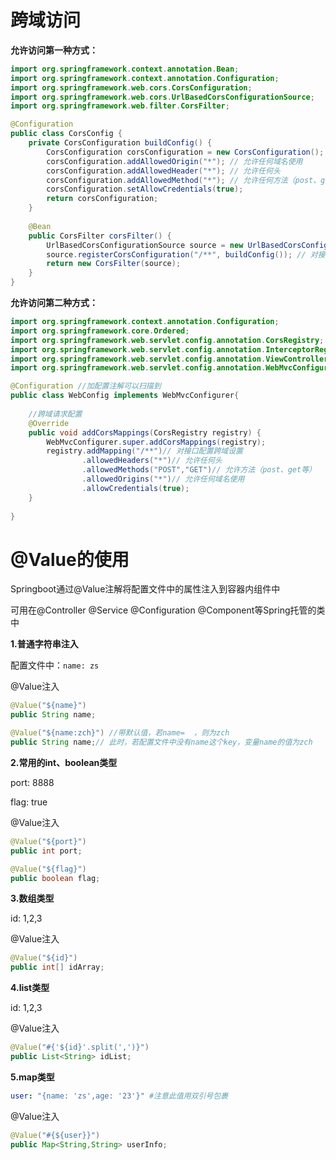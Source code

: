 # 跨域访问

**允许访问第一种方式：**

```java
import org.springframework.context.annotation.Bean;
import org.springframework.context.annotation.Configuration;
import org.springframework.web.cors.CorsConfiguration;
import org.springframework.web.cors.UrlBasedCorsConfigurationSource;
import org.springframework.web.filter.CorsFilter;

@Configuration
public class CorsConfig {
    private CorsConfiguration buildConfig() {
        CorsConfiguration corsConfiguration = new CorsConfiguration();
        corsConfiguration.addAllowedOrigin("*"); // 允许任何域名使用
        corsConfiguration.addAllowedHeader("*"); // 允许任何头
        corsConfiguration.addAllowedMethod("*"); // 允许任何方法（post、get等）
        corsConfiguration.setAllowCredentials(true);
        return corsConfiguration;
    }
    
    @Bean
    public CorsFilter corsFilter() {
        UrlBasedCorsConfigurationSource source = new UrlBasedCorsConfigurationSource();
        source.registerCorsConfiguration("/**", buildConfig()); // 对接口配置跨域设置
        return new CorsFilter(source);
    }
}
```

**允许访问第二种方式：**

```java
import org.springframework.context.annotation.Configuration;
import org.springframework.core.Ordered;
import org.springframework.web.servlet.config.annotation.CorsRegistry;
import org.springframework.web.servlet.config.annotation.InterceptorRegistry;
import org.springframework.web.servlet.config.annotation.ViewControllerRegistry;
import org.springframework.web.servlet.config.annotation.WebMvcConfigurer;

@Configuration //加配置注解可以扫描到
public class WebConfig implements WebMvcConfigurer{
    
    //跨域请求配置
    @Override
    public void addCorsMappings(CorsRegistry registry) {
        WebMvcConfigurer.super.addCorsMappings(registry);
        registry.addMapping("/**")// 对接口配置跨域设置
                .allowedHeaders("*")// 允许任何头
                .allowedMethods("POST","GET")// 允许方法（post、get等）
                .allowedOrigins("*")// 允许任何域名使用
                .allowCredentials(true);
    }
    
}
```

# @Value的使用

Springboot通过@Value注解将配置文件中的属性注入到容器内组件中

可用在@Controller @Service @Configuration @Component等Spring托管的类中

**1.普通字符串注入**

配置文件中：`name: zs`

@Value注入

```java
@Value("${name}")
public String name;
```

```java
@Value("${name:zch}") //带默认值，若name=  ，则为zch
public String name;// 此时，若配置文件中没有name这个key，变量name的值为zch
```

**2.常用的int、boolean类型**

port: 8888

flag: true

@Value注入

```java
@Value("${port}")
public int port;

@Value("${flag}")
public boolean flag;
```

**3.数组类型**

id: 1,2,3

@Value注入

```java
@Value("${id}")
public int[] idArray;
```

**4.list类型**

id: 1,2,3

@Value注入

```java
@Value("#{'${id}'.split(',')}")
public List<String> idList;
```

**5.map类型**

```yml
user: "{name: 'zs',age: '23'}" #注意此值用双引号包裹
```

@Value注入

```java
@Value("#{${user}}") 
public Map<String,String> userInfo;
```
